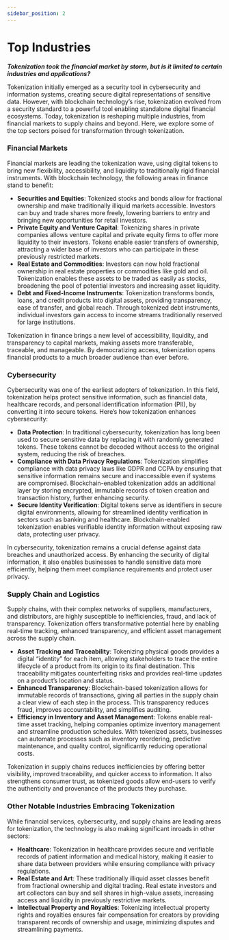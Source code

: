 ```yaml
---
sidebar_position: 2
---
```


# Top Industries
***Tokenization took the financial market by storm, but is it limited to certain industries and applications?***

Tokenization initially emerged as a security tool in cybersecurity and information systems, creating secure digital representations of sensitive data. However, with blockchain technology’s rise, tokenization evolved from a security standard to a powerful tool enabling standalone digital financial ecosystems. Today, tokenization is reshaping multiple industries, from financial markets to supply chains and beyond. Here, we explore some of the top sectors poised for transformation through tokenization.

### **Financial Markets**

Financial markets are leading the tokenization wave, using digital tokens to bring new flexibility, accessibility, and liquidity to traditionally rigid financial instruments. With blockchain technology, the following areas in finance stand to benefit:

- **Securities and Equities**: Tokenized stocks and bonds allow for fractional ownership and make traditionally illiquid markets accessible. Investors can buy and trade shares more freely, lowering barriers to entry and bringing new opportunities for retail investors.
- **Private Equity and Venture Capital**: Tokenizing shares in private companies allows venture capital and private equity firms to offer more liquidity to their investors. Tokens enable easier transfers of ownership, attracting a wider base of investors who can participate in these previously restricted markets.
- **Real Estate and Commodities**: Investors can now hold fractional ownership in real estate properties or commodities like gold and oil. Tokenization enables these assets to be traded as easily as stocks, broadening the pool of potential investors and increasing asset liquidity.
- **Debt and Fixed-Income Instruments**: Tokenization transforms bonds, loans, and credit products into digital assets, providing transparency, ease of transfer, and global reach. Through tokenized debt instruments, individual investors gain access to income streams traditionally reserved for large institutions.

Tokenization in finance brings a new level of accessibility, liquidity, and transparency to capital markets, making assets more transferable, traceable, and manageable. By democratizing access, tokenization opens financial products to a much broader audience than ever before.

### **Cybersecurity**

Cybersecurity was one of the earliest adopters of tokenization. In this field, tokenization helps protect sensitive information, such as financial data, healthcare records, and personal identification information (PII), by converting it into secure tokens. Here’s how tokenization enhances cybersecurity:

- **Data Protection**: In traditional cybersecurity, tokenization has long been used to secure sensitive data by replacing it with randomly generated tokens. These tokens cannot be decoded without access to the original system, reducing the risk of breaches.
- **Compliance with Data Privacy Regulations**: Tokenization simplifies compliance with data privacy laws like GDPR and CCPA by ensuring that sensitive information remains secure and inaccessible even if systems are compromised. Blockchain-enabled tokenization adds an additional layer by storing encrypted, immutable records of token creation and transaction history, further enhancing security.
- **Secure Identity Verification**: Digital tokens serve as identifiers in secure digital environments, allowing for streamlined identity verification in sectors such as banking and healthcare. Blockchain-enabled tokenization enables verifiable identity information without exposing raw data, protecting user privacy.

In cybersecurity, tokenization remains a crucial defense against data breaches and unauthorized access. By enhancing the security of digital information, it also enables businesses to handle sensitive data more efficiently, helping them meet compliance requirements and protect user privacy.

### **Supply Chain and Logistics**

Supply chains, with their complex networks of suppliers, manufacturers, and distributors, are highly susceptible to inefficiencies, fraud, and lack of transparency. Tokenization offers transformative potential here by enabling real-time tracking, enhanced transparency, and efficient asset management across the supply chain.

- **Asset Tracking and Traceability**: Tokenizing physical goods provides a digital “identity” for each item, allowing stakeholders to trace the entire lifecycle of a product from its origin to its final destination. This traceability mitigates counterfeiting risks and provides real-time updates on a product’s location and status.
- **Enhanced Transparency**: Blockchain-based tokenization allows for immutable records of transactions, giving all parties in the supply chain a clear view of each step in the process. This transparency reduces fraud, improves accountability, and simplifies auditing.
- **Efficiency in Inventory and Asset Management**: Tokens enable real-time asset tracking, helping companies optimize inventory management and streamline production schedules. With tokenized assets, businesses can automate processes such as inventory reordering, predictive maintenance, and quality control, significantly reducing operational costs.

Tokenization in supply chains reduces inefficiencies by offering better visibility, improved traceability, and quicker access to information. It also strengthens consumer trust, as tokenized goods allow end-users to verify the authenticity and provenance of the products they purchase.

### **Other Notable Industries Embracing Tokenization**

While financial services, cybersecurity, and supply chains are leading areas for tokenization, the technology is also making significant inroads in other sectors:

- **Healthcare**: Tokenization in healthcare provides secure and verifiable records of patient information and medical history, making it easier to share data between providers while ensuring compliance with privacy regulations.
- **Real Estate and Art**: These traditionally illiquid asset classes benefit from fractional ownership and digital trading. Real estate investors and art collectors can buy and sell shares in high-value assets, increasing access and liquidity in previously restrictive markets.
- **Intellectual Property and Royalties**: Tokenizing intellectual property rights and royalties ensures fair compensation for creators by providing transparent records of ownership and usage, minimizing disputes and streamlining payments.